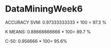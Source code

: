 # DataMiningWeek6
ACCURACY
SVM: 0.97333333333 * 100 = 97.3 %

K MEANS: 0.88666666666 * 100= 89.7 %

C-50: 0.956666 * 100= 95.6% 
